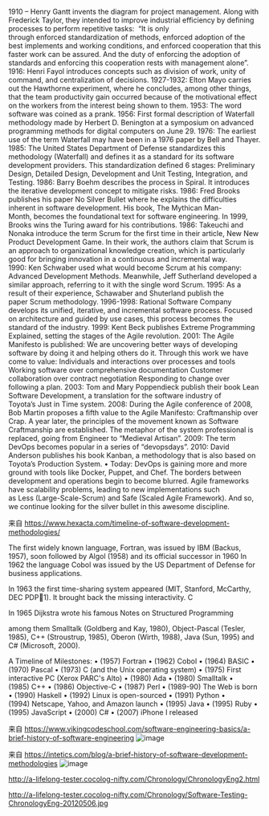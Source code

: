 1910 – Henry Gantt invents the diagram for project management. Along with Frederick Taylor, they intended to improve industrial efficiency by defining processes to perform repetitive tasks:
 “It is only through enforced standardization of methods, enforced adoption of the best implements and working conditions, and enforced cooperation that this faster work can be assured.
And the duty of enforcing the adoption of standards and enforcing this cooperation rests with management alone”.
1916: Henri Fayol introduces concepts such as division of work, unity of command, and centralization of decisions.
1927-1932: Elton Mayo carries out the Hawthorne experiment, where he concludes, among other things, that the team productivity gain occurred because of the motivational effect on the workers from the interest being shown to them.
1953: The word software was coined as a prank.
1956: First formal description of Waterfall methodology made by Herbert D. Benington at a symposium on advanced programming methods for digital computers on June 29.
1976: The earliest use of the term Waterfall may have been in a 1976 paper by Bell and Thayer.
1985: The United States Department of Defense standardizes this methodology (Waterfall) and defines it as a standard for its software development providers. This standardization defined 6 stages: Preliminary Design, Detailed Design, Development and Unit Testing, Integration, and Testing.
1986: Barry Boehm describes the process in Spiral. It introduces the iterative development concept to mitigate risks.
1986: Fred Brooks publishes his paper No Silver Bullet where he explains the difficulties inherent in software development. His book, The Mythican Man-Month, becomes the foundational text for software engineering. In 1999, Brooks wins the Turing award for his contributions.
1986: Takeuchi and Nonaka introduce the term Scrum for the first time in their article, New New Product Development Game. In their work, the authors claim that Scrum is an approach to organizational knowledge creation, which is particularly good for bringing innovation in a continuous and incremental way.
1990: Ken Schwaber used what would become Scrum at his company: Advanced Development Methods. Meanwhile, Jeff Sutherland developed a similar approach, referring to it with the single word Scrum.
1995: As a result of their experience, Schawaber and Shuterland publish the paper Scrum methodology.
1996-1998: Rational Software Company develops its unified, iterative, and incremental software process. Focused on architecture and guided by use cases, this process becomes the standard of the industry.
1999: Kent Beck publishes Extreme Programming Explained, setting the stages of the Agile revolution.
2001: The Agile Manifesto is published:
We are uncovering better ways of developing
software by doing it and helping others do it.
Through this work we have come to value:
Individuals and interactions over processes and tools
Working software over comprehensive documentation
Customer collaboration over contract negotiation
Responding to change over following a plan.
2003: Tom and Mary Poppendieck publish their book Lean Software Development, a translation for the software industry of Toyota’s Just in Time system.
2008: During the Agile conference of 2008, Bob Martin proposes a fifth value to the Agile Manifesto: Craftmanship over Crap. A year later, the principles of the movement known as Software Craftmanship are established. The metaphor of the system professional is replaced, going from Engineer to “Medieval Artisan”.
2009: The term DevOps becomes popular in a series of “devopsdays”.
2010: David Anderson publishes his book Kanban, a methodology that is also based on Toyota’s Production System.
• Today: DevOps is gaining more and more ground with tools like Docker, Puppet, and Chef. The borders between development and operations begin to become blurred. Agile frameworks have scalability problems, leading to new implementations such as Less (Large-Scale-Scrum) and Safe (Scaled Agile Framework).
And so, we continue looking for the silver bullet in this awesome discipline.

来自 <https://www.hexacta.com/timeline-of-software-development-methodologies/> 


The first widely known language, Fortran, was issued by IBM (Backus, 1957), soon followed by Algol (1958) and its official successor in 1960
In 1962 the language Cobol was issued by the US Department of Defense for business applications. 

In 1963 the first time-sharing system appeared (MIT, Stanford, McCarthy, DEC PDP1). It brought back the missing interactivity. C


In 1965 Dijkstra wrote his famous Notes on Structured Programming



among them Smalltalk (Goldberg and Kay, 1980), Object-Pascal (Tesler, 1985), C++ (Stroustrup, 1985), Oberon (Wirth, 1988), Java (Sun, 1995) and C# (Microsoft, 2000).






A Timeline of Milestones:
• (1957) Fortran
• (1962) Cobol
• (1964) BASIC
• (1970) Pascal
• (1973) C (and the Unix operating system)
• (1975) First interactive PC (Xerox PARC's Alto)
• (1980) Ada
• (1980) Smalltalk
• (1985) C++
• (1986) Objective-C
• (1987) Perl
• (1989-90) The Web is born
• (1990) Haskell
• (1992) Linux is open-sourced
• (1991) Python
• (1994) Netscape, Yahoo, and Amazon launch
• (1995) Java
• (1995) Ruby
• (1995) JavaScript
• (2000) C#
• (2007) iPhone I released


来自 <https://www.vikingcodeschool.com/software-engineering-basics/a-brief-history-of-software-engineering> ![image](https://user-images.githubusercontent.com/1764593/116655233-5383ed00-a9bd-11eb-82d2-bd57d04f3d9c.png)


来自 <https://intetics.com/blog/a-brief-history-of-software-development-methodologies> 
![image](https://user-images.githubusercontent.com/1764593/116655292-6e566180-a9bd-11eb-8d7d-00545a555c97.png)


http://a-lifelong-tester.cocolog-nifty.com/Chronology/ChronologyEng2.html

http://a-lifelong-tester.cocolog-nifty.com/Chronology/Software-Testing-ChronologyEng-20120506.jpg
